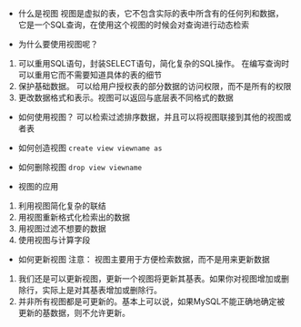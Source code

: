* 什么是视图
视图是虚拟的表，它不包含实际的表中所含有的任何列和数据，
它是一个SQL查询，在使用这个视图的时候会对查询进行动态检索


* 为什么要使用视图呢？
1. 可以重用SQL语句，封装SELECT语句，简化复杂的SQL操作。 在编写查询时可以重用它而不需要知道具体的表的细节
2. 保护基础数据。 可以给用户授权表的部分数据的访问权限，而不是所有的权限
3. 更改数据格式和表示。视图可以返回与底层表不同格式的数据


* 如何使用视图？
可以检索过滤排序数据，并且可以将视图联接到其他的视图或者表


* 如何创造视图
`create view viewname as`

* 如何删除视图
`drop view viewname`

* 视图的应用
1. 利用视图简化复杂的联结
2. 用视图重新格式化检索出的数据
3. 用视图过滤不想要的数据
4. 使用视图与计算字段


* 如何更新视图
注意： 视图主要用于方便检索数据，而不是用来更新数据
1. 我们还是可以更新视图，更新一个视图将更新其基表。如果你对视图增加或删除行，实际上是对其基表增加或删除行。
2. 并非所有视图都是可更新的。基本上可以说，如果MySQL不能正确地确定被更新的基数据，则不允许更新。





